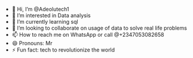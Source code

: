 - 👋 Hi, I’m @Adeolutech1
- 👀 I’m interested in Data analysis 
- 🌱 I’m currently learning sql 
- 💞️ I’m looking to collaborate on usage of data to solve real life problems 
- 📫 How to reach me on WhatsApp or call @+2347053082658
- 😄 Pronouns: Mr
- ⚡ Fun fact: tech to revolutionize the world 

<!---
Adeolutech1/Adeolutech1 is a ✨ special ✨ repository because its `README.md` (this file) appears on your GitHub profile.
You can click the Preview link to take a look at your changes.
--->
